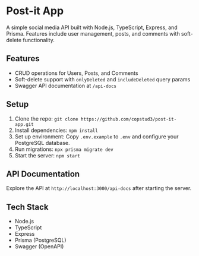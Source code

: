 # Post-it App

A simple social media API built with Node.js, TypeScript, Express, and Prisma. Features include user management, posts, and comments with soft-delete functionality.

## Features

- CRUD operations for Users, Posts, and Comments
- Soft-delete support with `onlyDeleted` and `includeDeleted` query params
- Swagger API documentation at `/api-docs`

## Setup

1. Clone the repo: `git clone https://github.com/copstud3/post-it-app.git`
2. Install dependencies: `npm install`
3. Set up environment: Copy `.env.example` to `.env` and configure your PostgreSQL database.
4. Run migrations: `npx prisma migrate dev`
5. Start the server: `npm start`

## API Documentation

Explore the API at `http://localhost:3000/api-docs` after starting the server.

## Tech Stack

- Node.js
- TypeScript
- Express
- Prisma (PostgreSQL)
- Swagger (OpenAPI)
